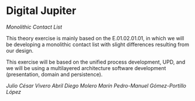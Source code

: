 # Digital Jupiter
*Monolithic Contact List*

This theory exercise is mainly based on the E.01.02.01.01, in which we will be developing a monolithic contact list with slight differences resulting from our design. 

This exercise will be based on the unified process development, UPD, and we will be using a multilayered architecture software development (presentation, domain and persistence).

*Julio César Vivero Abril*
*Diego Molero Marín*
*Pedro-Manuel Gómez-Portillo López*
